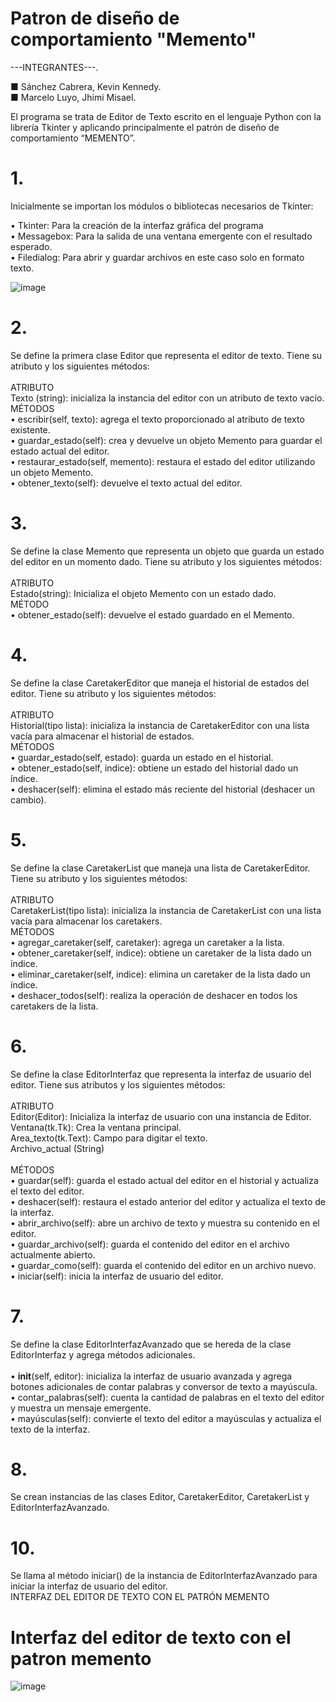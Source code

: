 # Patron de diseño de comportamiento "Memento"
---INTEGRANTES---.

■  Sánchez Cabrera, Kevin Kennedy.<br>
■  Marcelo Luyo, Jhimi Misael.


El programa se trata de Editor de Texto escrito en el lenguaje Python con la librería Tkinter y aplicando principalmente el patrón de diseño de comportamiento “MEMENTO”.

# 1.	
Inicialmente se importan los módulos o bibliotecas necesarios de Tkinter: 

•	Tkinter: Para la creación de la interfaz gráfica del programa<br>
•	Messagebox: Para la salida de una ventana emergente con el resultado esperado.<br>
•	Filedialog: Para abrir y guardar archivos en este caso solo en formato texto.<br>

![image](https://github.com/jhimi17/Patron_Memento/assets/101279472/38e82f77-0b19-4f37-b50f-20e95c1969cf)

# 2.	
Se define la primera clase Editor que representa el editor de texto. Tiene su atributo y los siguientes métodos:<br><br>
ATRIBUTO<br>
Texto (string): inicializa la instancia del editor con un atributo de texto vacío.<br>
MÉTODOS<br>
•	escribir(self, texto): agrega el texto proporcionado al atributo de texto existente.<br>
•	guardar_estado(self): crea y devuelve un objeto Memento para guardar el estado actual del editor.<br>
•	restaurar_estado(self, memento): restaura el estado del editor utilizando un objeto Memento.<br>
•	obtener_texto(self): devuelve el texto actual del editor.<br>

# 3.	
Se define la clase Memento que representa un objeto que guarda un estado del editor en un momento dado. Tiene su atributo y los siguientes métodos:<br><br>
ATRIBUTO<br>
      Estado(string): Inicializa el objeto Memento con un estado dado.<br>
MÉTODO<br>
•	obtener_estado(self): devuelve el estado guardado en el Memento.<br>

# 4.	
Se define la clase CaretakerEditor que maneja el historial de estados del editor. Tiene su atributo y los siguientes métodos:<br><br>
ATRIBUTO <br>
Historial(tipo lista): inicializa la instancia de CaretakerEditor con una lista vacía para almacenar el historial de estados.<br>
MÉTODOS<br>
•	guardar_estado(self, estado): guarda un estado en el historial.<br>
•	obtener_estado(self, indice): obtiene un estado del historial dado un índice.<br>
•	deshacer(self): elimina el estado más reciente del historial (deshacer un cambio).<br>

# 5.	
Se define la clase CaretakerList que maneja una lista de CaretakerEditor. Tiene su atributo y los siguientes métodos:<br><br>
ATRIBUTO<br>
CaretakerList(tipo lista): inicializa la instancia de CaretakerList con una lista vacía para almacenar los caretakers.<br>
MÉTODOS<br>
•	agregar_caretaker(self, caretaker): agrega un caretaker a la lista.<br>
•	obtener_caretaker(self, indice): obtiene un caretaker de la lista dado un índice.<br>
•	eliminar_caretaker(self, indice): elimina un caretaker de la lista dado un índice.<br>
•	deshacer_todos(self): realiza la operación de deshacer en todos los caretakers de la lista.<br>

# 6.	
Se define la clase EditorInterfaz que representa la interfaz de usuario del editor. Tiene sus atributos y los siguientes métodos:<br><br>
ATRIBUTO<br>
Editor(Editor): Inicializa la interfaz de usuario con una instancia de Editor.<br>
Ventana(tk.Tk): Crea la ventana principal.<br>
Area_texto(tk.Text): Campo para digitar el texto.<br>
Archivo_actual (String)<br><br>
MÉTODOS<br>
•	guardar(self): guarda el estado actual del editor en el historial y actualiza el texto del editor.<br>
•	deshacer(self): restaura el estado anterior del editor y actualiza el texto de la interfaz.<br>
•	abrir_archivo(self): abre un archivo de texto y muestra su contenido en el editor.<br>
•	guardar_archivo(self): guarda el contenido del editor en el archivo actualmente abierto.<br>
•	guardar_como(self): guarda el contenido del editor en un archivo nuevo.<br>
•	iniciar(self): inicia la interfaz de usuario del editor.<br>

# 7.	
Se define la clase EditorInterfazAvanzado que se hereda de la clase EditorInterfaz y agrega métodos adicionales. <br><br>
•	__init__(self, editor): inicializa la interfaz de usuario avanzada y agrega botones adicionales de contar palabras y conversor de texto a mayúscula.<br>
•	contar_palabras(self): cuenta la cantidad de palabras en el texto del editor y muestra un mensaje emergente.<br>
•	mayúsculas(self): convierte el texto del editor a mayúsculas y actualiza el texto de la interfaz.<br>

# 8.	
Se crean instancias de las clases Editor, CaretakerEditor, CaretakerList y EditorInterfazAvanzado.
# 10.	
Se llama al método iniciar() de la instancia de EditorInterfazAvanzado para iniciar la interfaz de usuario del editor.<br>
INTERFAZ DEL EDITOR DE TEXTO CON EL PATRÓN MEMENTO

# Interfaz del editor de texto con el patron memento
![image](https://github.com/jhimi17/Patron_Memento/assets/101279472/777d20cd-e60c-4bff-8157-9c522512d1b3)

